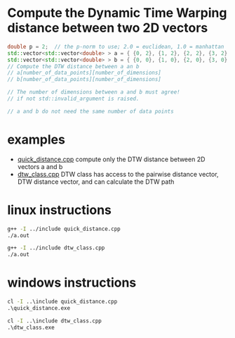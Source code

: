 # Compute the Dynamic Time Warping distance between two 2D vectors
```c++
double p = 2;  // the p-norm to use; 2.0 = euclidean, 1.0 = manhattan
std::vector<std::vector<double> > a = { {0, 2}, {1, 2}, {2, 2}, {3, 2}, {4, 2} };
std::vector<std::vector<double> > b = { {0, 0}, {1, 0}, {2, 0}, {3, 0}, {4, 0} };
// Compute the DTW distance between a an b
// a[number_of_data_points][number_of_dimensions]
// b[number_of_data_points][number_of_dimensions]

// The number of dimensions between a and b must agree!
// if not std::invalid_argument is raised.

// a and b do not need the same number of data points
```

# examples

- [quick_distance.cpp](https://github.com/cjekel/DTW_cpp/blob/master/examples/quick_distance.cpp) compute only the DTW distance between 2D vectors a and b
- [dtw_class.cpp](https://github.com/cjekel/DTW_cpp/blob/master/examples/dtw_class.cpp) DTW class has access to the pairwise distance vector, DTW distance vector, and can calculate the DTW path

# linux instructions

```bash
g++ -I ../include quick_distance.cpp
./a.out
```

```bash
g++ -I ../include dtw_class.cpp
./a.out
```

# windows instructions

```bat
cl -I ..\include quick_distance.cpp
.\quick_distance.exe
```

```bat
cl -I ..\include dtw_class.cpp
.\dtw_class.exe
```
